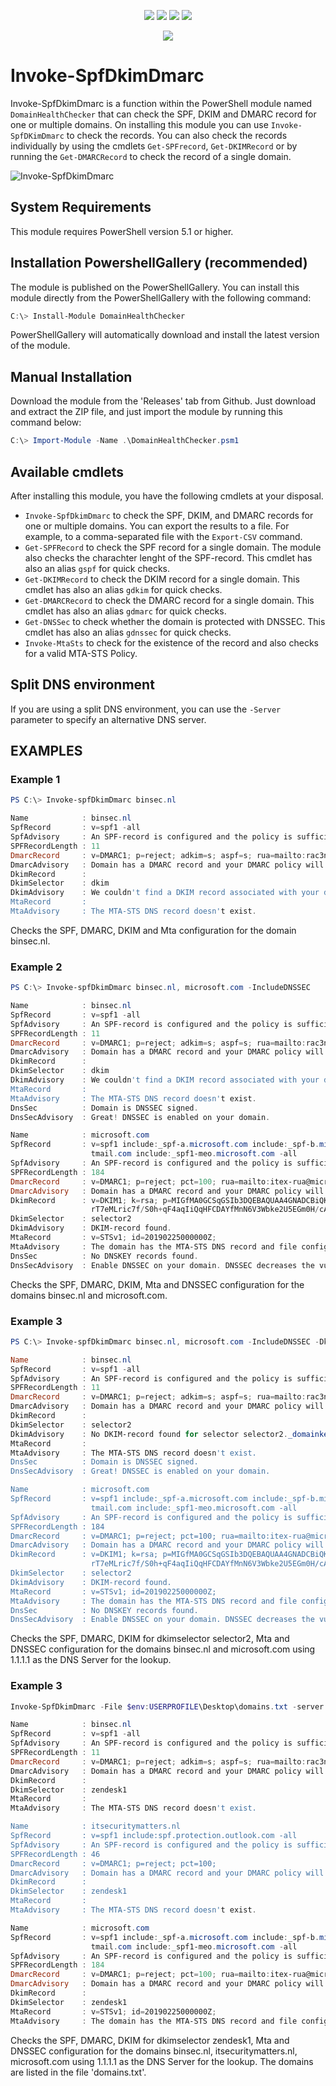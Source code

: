 <p align="center">
  <a href="https://www.powershellgallery.com/packages/DomainHealthChecker/"><img src="https://img.shields.io/powershellgallery/v/DomainHealthChecker"></a>
  <a href="https://www.powershellgallery.com/packages/DomainHealthChecker/"><img src="https://img.shields.io/badge/platform-windows-green"></a>
  <a href="https://www.powershellgallery.com/packages/DomainHealthChecker/"><img src="https://img.shields.io/github/languages/code-size/t13nn3s/domainhealthchecker"></a>
  <a href="https://www.powershellgallery.com/packages/DomainHealthChecker/"><img src="https://img.shields.io/powershellgallery/dt/DomainHealthChecker"></a>
</p>
<p align="center">
<a href="https://buymeacoffee.com/t13nn3s" target="_blank"><img src="https://img.shields.io/badge/buy_me_a_coffee-FFDD00?style=for-the-badge&logo=buy-me-a-coffee&logoColor=black"></a>
</p>

# Invoke-SpfDkimDmarc
Invoke-SpfDkimDmarc is a function within the PowerShell module named `DomainHealthChecker` that can check the SPF, DKIM and DMARC record for one or multiple domains. On installing this module you can use `Invoke-SpfDKimDmarc` to check the records. You can also check the records individually by using the cmdlets `Get-SPFrecord`, `Get-DKIMRecord` or by running the `Get-DMARCRecord` to check the record of a single domain.


![Invoke-SpfDkimDmarc](https://github.com/T13nn3s/Show-SpfDkimDmarc/blob/main/logo/Show-SpfDkimDmarc.png)


## System Requirements
This module requires PowerShell version 5.1 or higher. 

## Installation PowershellGallery (recommended)
The module is published on the PowerShellGallery. You can install this module directly from the PowerShellGallery with the following command:
```powershell
C:\> Install-Module DomainHealthChecker
```
PowerShellGallery will automatically download and install the latest version of the module. 

## Manual Installation
Download the module from the 'Releases' tab from Github. Just download and extract the ZIP file, and just import the module by running this command below:
```powershell
C:\> Import-Module -Name .\DomainHealthChecker.psm1
```

## Available cmdlets
After installing this module, you have the following cmdlets at your disposal.

- `Invoke-SpfDkimDmarc` to check the SPF, DKIM, and DMARC records for one or multiple domains. You can export the results to a file. For example, to a comma-separated file with the `Export-CSV` command.
- `Get-SPFRecord` to check the SPF record for a single domain. The module also checks the charachter lenght of the SPF-record. This cmdlet has also an alias `gspf` for quick checks.
- `Get-DKIMRecord` to check the DKIM record for a single domain. This cmdlet has also an alias `gdkim` for quick checks.
- `Get-DMARCRecord` to check the DMARC record for a single domain. This cmdlet has also an alias `gdmarc` for quick checks.
- `Get-DNSSec` to check whether the domain is protected with DNSSEC. This cmdlet has also an alias `gdnssec` for quick checks.
- `Invoke-MtaSts` to check for the existence of the record and also checks for a valid MTA-STS Policy.

## Split DNS environment
If you are using a split DNS environment, you can use the `-Server` parameter to specify an alternative DNS server.

## EXAMPLES

### Example 1
```powershell
PS C:\> Invoke-spfDkimDmarc binsec.nl

Name            : binsec.nl
SpfRecord       : v=spf1 -all
SpfAdvisory     : An SPF-record is configured and the policy is sufficiently strict.
SPFRecordLength : 11
DmarcRecord     : v=DMARC1; p=reject; adkim=s; aspf=s; rua=mailto:rac3n92qqi@rua.powerdmarc.com; ruf=mailto:rac3n92qqi@ruf.powerdmarc.com; pct=100;
DmarcAdvisory   : Domain has a DMARC record and your DMARC policy will prevent abuse of your domain by phishers and spammers.
DkimRecord      :
DkimSelector    : dkim
DkimAdvisory    : We couldn't find a DKIM record associated with your domain.
MtaRecord       :
MtaAdvisory     : The MTA-STS DNS record doesn't exist.
```

Checks the SPF, DMARC, DKIM and Mta configuration for the domain binsec.nl.

### Example 2
```powershell
PS C:\> Invoke-spfDkimDmarc binsec.nl, microsoft.com -IncludeDNSSEC

Name            : binsec.nl
SpfRecord       : v=spf1 -all
SpfAdvisory     : An SPF-record is configured and the policy is sufficiently strict.
SPFRecordLength : 11
DmarcRecord     : v=DMARC1; p=reject; adkim=s; aspf=s; rua=mailto:rac3n92qqi@rua.powerdmarc.com; ruf=mailto:rac3n92qqi@ruf.powerdmarc.com; pct=100;
DmarcAdvisory   : Domain has a DMARC record and your DMARC policy will prevent abuse of your domain by phishers and spammers.
DkimRecord      :
DkimSelector    : dkim
DkimAdvisory    : We couldn't find a DKIM record associated with your domain.
MtaRecord       :
MtaAdvisory     : The MTA-STS DNS record doesn't exist.
DnsSec          : Domain is DNSSEC signed.
DnsSecAdvisory  : Great! DNSSEC is enabled on your domain.

Name            : microsoft.com
SpfRecord       : v=spf1 include:_spf-a.microsoft.com include:_spf-b.microsoft.com include:_spf-c.microsoft.com include:_spf-ssg-a.msft.net include:spf-a.ho
                  tmail.com include:_spf1-meo.microsoft.com -all
SpfAdvisory     : An SPF-record is configured and the policy is sufficiently strict.
SPFRecordLength : 184
DmarcRecord     : v=DMARC1; p=reject; pct=100; rua=mailto:itex-rua@microsoft.com; ruf=mailto:itex-ruf@microsoft.com; fo=1
DmarcAdvisory   : Domain has a DMARC record and your DMARC policy will prevent abuse of your domain by phishers and spammers.
DkimRecord      : v=DKIM1; k=rsa; p=MIGfMA0GCSqGSIb3DQEBAQUAA4GNADCBiQKBgQCPkb8bu8RGWeJGk3hJrouZXIdZ+HTp/azRp8IUOHp5wKvPUAi/54PwuLscUjRk4Rh3hjIkMpKRfJJXPxWb
                  rT7eMLric7f/S0h+qF4aqIiQqHFCDAYfMnN6V3Wbke2U5EGm0H/cAUYkaf2AtuHJ/rdY/EXaldAm00PgT9QQMez66QIDAQAB;
DkimSelector    : selector2
DkimAdvisory    : DKIM-record found.
MtaRecord       : v=STSv1; id=20190225000000Z;
MtaAdvisory     : The domain has the MTA-STS DNS record and file configured and protected against interception or tampering.
DnsSec          : No DNSKEY records found.
DnsSecAdvisory  : Enable DNSSEC on your domain. DNSSEC decreases the vulnerability to DNS attacks.
```

Checks the SPF, DMARC, DKIM, Mta and DNSSEC configuration for the domains binsec.nl and microsoft.com.

### Example 3
```powershell
PS C:\> Invoke-spfDkimDmarc binsec.nl, microsoft.com -IncludeDNSSEC -DkimSelector selector2 -server 1.1.1.1

Name            : binsec.nl
SpfRecord       : v=spf1 -all
SpfAdvisory     : An SPF-record is configured and the policy is sufficiently strict.
SPFRecordLength : 11
DmarcRecord     : v=DMARC1; p=reject; adkim=s; aspf=s; rua=mailto:rac3n92qqi@rua.powerdmarc.com; ruf=mailto:rac3n92qqi@ruf.powerdmarc.com; pct=100;
DmarcAdvisory   : Domain has a DMARC record and your DMARC policy will prevent abuse of your domain by phishers and spammers.
DkimRecord      :
DkimSelector    : selector2
DkimAdvisory    : No DKIM-record found for selector selector2._domainkey.binsec.nl
MtaRecord       :
MtaAdvisory     : The MTA-STS DNS record doesn't exist.
DnsSec          : Domain is DNSSEC signed.
DnsSecAdvisory  : Great! DNSSEC is enabled on your domain.

Name            : microsoft.com
SpfRecord       : v=spf1 include:_spf-a.microsoft.com include:_spf-b.microsoft.com include:_spf-c.microsoft.com include:_spf-ssg-a.msft.net include:spf-a.ho
                  tmail.com include:_spf1-meo.microsoft.com -all
SpfAdvisory     : An SPF-record is configured and the policy is sufficiently strict.
SPFRecordLength : 184
DmarcRecord     : v=DMARC1; p=reject; pct=100; rua=mailto:itex-rua@microsoft.com; ruf=mailto:itex-ruf@microsoft.com; fo=1
DmarcAdvisory   : Domain has a DMARC record and your DMARC policy will prevent abuse of your domain by phishers and spammers.
DkimRecord      : v=DKIM1; k=rsa; p=MIGfMA0GCSqGSIb3DQEBAQUAA4GNADCBiQKBgQCPkb8bu8RGWeJGk3hJrouZXIdZ+HTp/azRp8IUOHp5wKvPUAi/54PwuLscUjRk4Rh3hjIkMpKRfJJXPxWb
                  rT7eMLric7f/S0h+qF4aqIiQqHFCDAYfMnN6V3Wbke2U5EGm0H/cAUYkaf2AtuHJ/rdY/EXaldAm00PgT9QQMez66QIDAQAB;
DkimSelector    : selector2
DkimAdvisory    : DKIM-record found.
MtaRecord       : v=STSv1; id=20190225000000Z;
MtaAdvisory     : The domain has the MTA-STS DNS record and file configured and protected against interception or tampering.
DnsSec          : No DNSKEY records found.
DnsSecAdvisory  : Enable DNSSEC on your domain. DNSSEC decreases the vulnerability to DNS attacks.
```

Checks the SPF, DMARC, DKIM for dkimselector selector2, Mta and DNSSEC configuration for the domains binsec.nl and microsoft.com using 1.1.1.1 as the DNS Server for the lookup.

### Example 3
```powershell
Invoke-SpfDkimDmarc -File $env:USERPROFILE\Desktop\domains.txt -server 1.1.1.1 -DkimSelector zendesk1

Name            : binsec.nl
SpfRecord       : v=spf1 -all
SpfAdvisory     : An SPF-record is configured and the policy is sufficiently strict.
SPFRecordLength : 11
DmarcRecord     : v=DMARC1; p=reject; adkim=s; aspf=s; rua=mailto:rac3n92qqi@rua.powerdmarc.com; ruf=mailto:rac3n92qqi@ruf.powerdmarc.com; pct=100;
DmarcAdvisory   : Domain has a DMARC record and your DMARC policy will prevent abuse of your domain by phishers and spammers.
DkimRecord      :
DkimSelector    : zendesk1
MtaRecord       :
MtaAdvisory     : The MTA-STS DNS record doesn't exist.

Name            : itsecuritymatters.nl
SpfRecord       : v=spf1 include:spf.protection.outlook.com -all
SpfAdvisory     : An SPF-record is configured and the policy is sufficiently strict.
SPFRecordLength : 46
DmarcRecord     : v=DMARC1; p=reject; pct=100;
DmarcAdvisory   : Domain has a DMARC record and your DMARC policy will prevent abuse of your domain by phishers and spammers.
DkimRecord      :
DkimSelector    : zendesk1
MtaRecord       :
MtaAdvisory     : The MTA-STS DNS record doesn't exist.

Name            : microsoft.com
SpfRecord       : v=spf1 include:_spf-a.microsoft.com include:_spf-b.microsoft.com include:_spf-c.microsoft.com include:_spf-ssg-a.msft.net include:spf-a.ho
                  tmail.com include:_spf1-meo.microsoft.com -all
SpfAdvisory     : An SPF-record is configured and the policy is sufficiently strict.
SPFRecordLength : 184
DmarcRecord     : v=DMARC1; p=reject; pct=100; rua=mailto:itex-rua@microsoft.com; ruf=mailto:itex-ruf@microsoft.com; fo=1
DmarcAdvisory   : Domain has a DMARC record and your DMARC policy will prevent abuse of your domain by phishers and spammers.
DkimRecord      :
DkimSelector    : zendesk1
MtaRecord       : v=STSv1; id=20190225000000Z;
MtaAdvisory     : The domain has the MTA-STS DNS record and file configured and protected against interception or tampering.
```

Checks the SPF, DMARC, DKIM for dkimselector zendesk1, Mta and DNSSEC configuration for the domains binsec.nl, itsecuritymatters.nl, microsoft.com using 1.1.1.1 as the DNS Server for the lookup. The domains are listed in the file 'domains.txt'.
